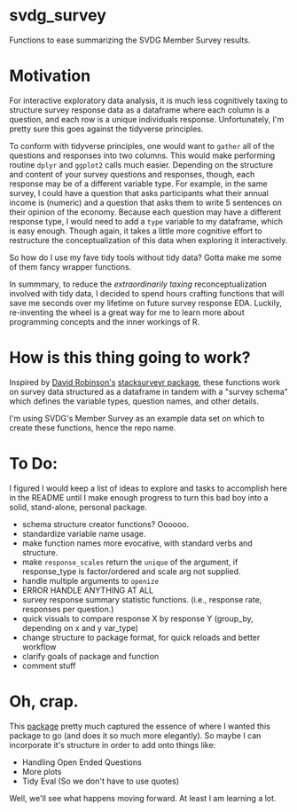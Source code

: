 # svdg_survey

Functions to ease summarizing the SVDG Member Survey results.

# Motivation

For interactive exploratory data analysis, it is much less cognitively taxing to structure survey response data as a dataframe where each column is a question, and each row is a unique individuals response. Unfortunately, I'm pretty sure this goes against the tidyverse principles.

To conform with tidyverse principles, one would want to `gather` all of the questions and responses into two columns. This would make performing routine `dplyr` and `ggplot2` calls much easier. Depending on the structure and content of your survey questions and responses, though, each response may be of a different variable type. For example, in the same survey, I could have a question that asks participants what their annual income is (numeric) and a question that asks them to write 5 sentences on their opinion of the economy. Because each question may have a different response type, I would need to add a `type` variable to my dataframe, which is easy enough. Though again, it takes a little more cognitive effort to restructure the conceptualization of this data when exploring it interactively.

So how do I use my fave tidy tools without tidy data? Gotta make me some of them fancy wrapper functions.

In summmary, to reduce the *extraordinarily taxing* reconceptualization involved with tidy data, I decided to spend hours crafting functions that will save me seconds over my lifetime on future survey response EDA. Luckily, re-inventing the wheel is a great way for me to learn more about programming concepts and the inner workings of R.

# How is this thing going to work?

Inspired by [David Robinson's](http://varianceexplained.org/) [stacksurveyr package](https://github.com/dgrtwo/stacksurveyr), these functions work on survey data structured as a dataframe in tandem with a "survey schema" which defines the variable types, question names, and other details.

I'm using SVDG's Member Survey as an example data set on which to create these functions, hence the repo name.

# To Do:

I figured I would keep a list of ideas to explore and tasks to accomplish here in the README until I make enough progress to turn this bad boy into a solid, stand-alone, personal package.

- schema structure creator functions? Oooooo.
- standardize variable name usage.
- make function names more evocative, with standard verbs and structure.
- make `response_scales` return the `unique` of the argument, if response_type is factor/ordered and scale arg not supplied.
- handle multiple arguments to `openize`
- ERROR HANDLE ANYTHING AT ALL
- survey response summary statistic functions. (i.e., response rate, responses per question.)
- quick visuals to compare response X by response Y (group_by, depending on x and y var_type)
- change structure to package format, for quick reloads and better workflow
- clarify goals of package and function
- comment stuff

# Oh, crap.

This [package](https://github.com/andrie/surveydata) pretty much captured the essence of where I wanted this package to go (and does it so much more elegantly). So maybe I can incorporate it's structure in order to add onto things like:

- Handling Open Ended Questions
- More plots
- Tidy Eval (So we don't have to use quotes)

Well, we'll see what happens moving forward. At least I am learning a lot.

